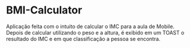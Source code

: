 # BMI-Calculator

Aplicação feita com o intuito de calcular o IMC para a aula de Mobile. Depois de calcular utilizando o peso e a altura, é exibido em um TOAST o resultado do IMC e em que classificação a pessoa se encontra.
